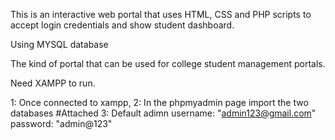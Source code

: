This is an interactive web portal that uses HTML, CSS and PHP scripts to accept login credentials and show student dashboard.

Using MYSQL database

The kind of portal that can be used for college student management portals. 

Need XAMPP to run.


1: Once connected to xampp,
2: In the phpmyadmin page import the two databases #Attached
3: Default adimn username: "admin123@gmail.com" password: "admin@123"
